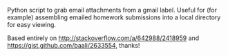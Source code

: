 Python script to grab email attachments from a gmail label.
Useful for (for example) assembling emailed homework submissions
into a local directory for easy viewing.

Based entirely on http://stackoverflow.com/a/642988/2418959 
and https://gist.github.com/baali/2633554, thanks!

